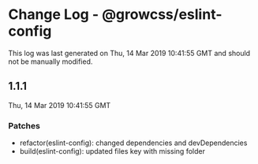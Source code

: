 # Change Log - @growcss/eslint-config

This log was last generated on Thu, 14 Mar 2019 10:41:55 GMT and should not be manually modified.

## 1.1.1
Thu, 14 Mar 2019 10:41:55 GMT

### Patches

- refactor(eslint-config): changed dependencies and devDependencies
- build(eslint-config): updated files key with missing folder

